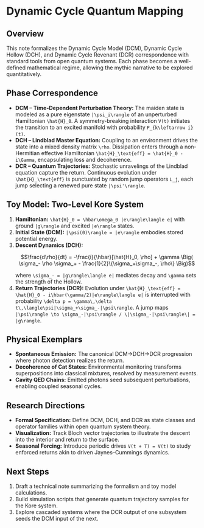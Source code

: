 # Dynamic Cycle Quantum Mapping

## Overview

This note formalizes the Dynamic Cycle Model (DCM), Dynamic Cycle Hollow (DCH),
and Dynamic Cycle Revenant (DCR) correspondence with standard tools from open
quantum systems. Each phase becomes a well-defined mathematical regime, allowing
the mythic narrative to be explored quantitatively.

## Phase Correspondence

- **DCM – Time-Dependent Perturbation Theory:** The maiden state is modeled as a
  pure eigenstate `|\psi_i\rangle` of an unperturbed Hamiltonian `\hat{H}_0`. A
  symmetry-breaking interaction `V(t)` initiates the transition to an excited
  manifold with probability `P_{k\leftarrow i}(t)`.
- **DCH – Lindblad Master Equation:** Coupling to an environment drives the
  state into a mixed density matrix `\rho`. Dissipation enters through a
  non-Hermitian effective Hamiltonian
  `\hat{H}_\text{eff} = \hat{H}_0 - i\Gamma`, encapsulating loss and
  decoherence.
- **DCR – Quantum Trajectories:** Stochastic unravelings of the Lindblad
  equation capture the return. Continuous evolution under `\hat{H}_\text{eff}`
  is punctuated by random jump operators `L_j`, each jump selecting a renewed
  pure state `|\psi'\rangle`.

## Toy Model: Two-Level Kore System

1. **Hamiltonian:** `\hat{H}_0 = \hbar\omega_0 |e\rangle\langle e|` with ground
   `|g\rangle` and excited `|e\rangle` states.
2. **Initial State (DCM):** `|\psi(0)\rangle = |e\rangle` embodies stored
   potential energy.
3. **Descent Dynamics (DCH):**
   ```math
   \frac{d\rho}{dt} = -\frac{i}{\hbar}[\hat{H}_0, \rho] + \gamma \Big( \sigma_- \rho \sigma_+ - \frac{1}{2}\{\sigma_+\sigma_-, \rho\} \Big)
   ```
   where `\sigma_- = |g\rangle\langle e|` mediates decay and `\gamma` sets the
   strength of the Hollow.
4. **Return Trajectories (DCR):** Evolution under
   `\hat{H}_\text{eff} = \hat{H}_0 - i\hbar(\gamma/2)|e\rangle\langle e|` is
   interrupted with probability
   `\delta p = \gamma\,\delta t\,\langle\psi|\sigma_+\sigma_-|\psi\rangle`. A
   jump maps
   `|\psi\rangle \to \sigma_-|\psi\rangle / \|\sigma_-|\psi\rangle\| = |g\rangle`.

## Physical Exemplars

- **Spontaneous Emission:** The canonical DCM→DCH→DCR progression where photon
  detection realizes the return.
- **Decoherence of Cat States:** Environmental monitoring transforms
  superpositions into classical mixtures, resolved by measurement events.
- **Cavity QED Chains:** Emitted photons seed subsequent perturbations, enabling
  coupled seasonal cycles.

## Research Directions

- **Formal Specification:** Define DCM, DCH, and DCR as state classes and
  operator families within open quantum system theory.
- **Visualization:** Track Bloch vector trajectories to illustrate the descent
  into the interior and return to the surface.
- **Seasonal Forcing:** Introduce periodic drives `V(t + T) = V(t)` to study
  enforced returns akin to driven Jaynes–Cummings dynamics.

## Next Steps

1. Draft a technical note summarizing the formalism and toy model calculations.
2. Build simulation scripts that generate quantum trajectory samples for the
   Kore system.
3. Explore cascaded systems where the DCR output of one subsystem seeds the DCM
   input of the next.
